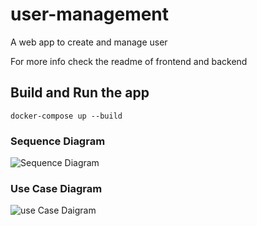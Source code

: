 # user-management
A web app to create and manage user

For more info check the readme of frontend and backend

## Build and Run the app

`docker-compose up --build`

### Sequence Diagram
![Sequence Diagram](https://i.ibb.co/XsrfqxP/Sequence-Diagram.png)

### Use Case Diagram
![use Case Daigram](https://i.ibb.co/WsgMdHN/use-case.png)